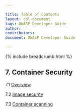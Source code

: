 ```yaml
---

title: Table of Contents
layout: col-document
tags: OWASP Developer Guide
author:
contributors:
document: OWASP Developer Guide

---
```


{% include breadcrumb.html %}
## 7. Container Security

7.1 [Overview](01-container-security.md)

7.2 [Image security](02-image-security.md)

7.3 [Container scanning](03-container-scanning.md)

